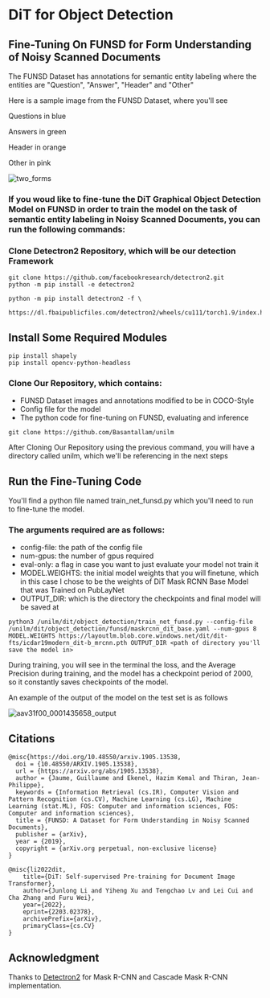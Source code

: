 # DiT for Object Detection

## Fine-Tuning On FUNSD for Form Understanding of Noisy Scanned Documents

The FUNSD Dataset has annotations for semantic entity labeling where the entities are "Question", "Answer", "Header" and "Other"

Here is a sample image from the FUNSD Dataset, where you'll see

Questions in blue

Answers in green

Header in orange

Other in pink

![two_forms](https://user-images.githubusercontent.com/30272808/177758850-0189ec22-073c-4bd0-8646-04f18fe142a0.png)


### If you woud like to fine-tune the DiT Graphical Object Detection Model on FUNSD in order to train the model on the task of semantic entity labeling in Noisy Scanned Documents, you can run the following commands:

### Clone Detectron2 Repository, which will be our detection Framework

```
git clone https://github.com/facebookresearch/detectron2.git
python -m pip install -e detectron2

python -m pip install detectron2 -f \
  https://dl.fbaipublicfiles.com/detectron2/wheels/cu111/torch1.9/index.html
```

## Install Some Required Modules

```
pip install shapely
pip install opencv-python-headless
```

### Clone Our Repository, which contains:

- FUNSD Dataset images and annotations modified to be in COCO-Style 
- Config file for the model
- The python code for fine-tuning on FUNSD, evaluating and inference

```
git clone https://github.com/Basantallam/unilm
```
 After Cloning Our Repository using the previous command, you will have a directory called unilm, which we'll be referencing in the next steps
 
## Run the Fine-Tuning Code

You'll find a python file named train_net_funsd.py which you'll need to run to fine-tune the model.

### The arguments required are as follows:

- config-file: the path of the config file
- num-gpus: the number of gpus required 
- eval-only: a flag in case you want to just evaluate your model not train it
- MODEL.WEIGHTS: the initial model weights that you will finetune, which in this case I chose to be the weights of DiT Mask RCNN Base Model that was Trained on PubLayNet
- OUTPUT_DIR: which is the directory the checkpoints and final model will be saved at

```
python3 /unilm/dit/object_detection/train_net_funsd.py --config-file /unilm/dit/object_detection/funsd/maskrcnn_dit_base.yaml --num-gpus 8 MODEL.WEIGHTS https://layoutlm.blob.core.windows.net/dit/dit-fts/icdar19modern_dit-b_mrcnn.pth OUTPUT_DIR <path of directory you'll save the model in>
```

During training, you will see in the terminal the loss, and the Average Precision during training, and the model has a checkpoint period of 2000, so it constantly saves checkpoints of the model.

An example of the output of the model on the test set is as follows

![aav31f00_0001435658_output](https://user-images.githubusercontent.com/30272808/177758213-9c83d935-0dc9-4b31-9c96-986f9b40bb48.jpg)

## Citations

```
@misc{https://doi.org/10.48550/arxiv.1905.13538,
  doi = {10.48550/ARXIV.1905.13538},
  url = {https://arxiv.org/abs/1905.13538},
  author = {Jaume, Guillaume and Ekenel, Hazim Kemal and Thiran, Jean-Philippe},
  keywords = {Information Retrieval (cs.IR), Computer Vision and Pattern Recognition (cs.CV), Machine Learning (cs.LG), Machine Learning (stat.ML), FOS: Computer and information sciences, FOS: Computer and information sciences},
  title = {FUNSD: A Dataset for Form Understanding in Noisy Scanned Documents},
  publisher = {arXiv},
  year = {2019},
  copyright = {arXiv.org perpetual, non-exclusive license}
}

@misc{li2022dit,
    title={DiT: Self-supervised Pre-training for Document Image Transformer},
    author={Junlong Li and Yiheng Xu and Tengchao Lv and Lei Cui and Cha Zhang and Furu Wei},
    year={2022},
    eprint={2203.02378},
    archivePrefix={arXiv},
    primaryClass={cs.CV}
}
```



## Acknowledgment
Thanks to [Detectron2](https://github.com/facebookresearch/detectron2) for Mask R-CNN and Cascade Mask R-CNN implementation.
